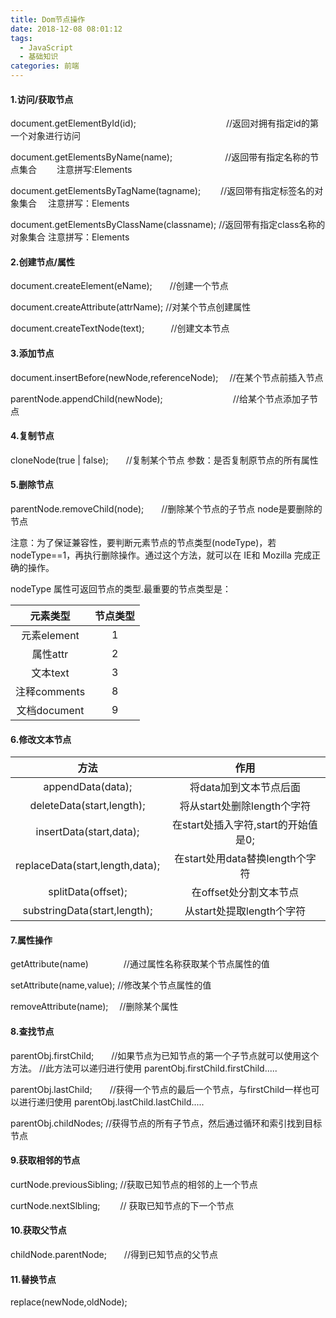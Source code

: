```yaml
---
title: Dom节点操作
date: 2018-12-08 08:01:12
tags: 
  - JavaScript
  - 基础知识
categories: 前端  
---
```


#### 1.访问/获取节点

document.getElementById(id);　　　　　　　　 　　//返回对拥有指定id的第一个对象进行访问

document.getElementsByName(name);　　　　　　//返回带有指定名称的节点集合　　 注意拼写:Elements

document.getElementsByTagName(tagname); 　　//返回带有指定标签名的对象集合　  注意拼写：Elements

document.getElementsByClassName(classname);  //返回带有指定class名称的对象集合 注意拼写：Elements

#### 2.创建节点/属性

document.createElement(eName);　　//创建一个节点

document.createAttribute(attrName); //对某个节点创建属性

document.createTextNode(text);　　　//创建文本节点

#### 3.添加节点

document.insertBefore(newNode,referenceNode);　 //在某个节点前插入节点

parentNode.appendChild(newNode);　　　　　　　　//给某个节点添加子节点

#### 4.复制节点

cloneNode(true | false);　　//复制某个节点  参数：是否复制原节点的所有属性

#### 5.删除节点

parentNode.removeChild(node);　　//删除某个节点的子节点 node是要删除的节点

注意：为了保证兼容性，要判断元素节点的节点类型(nodeType)，若nodeType==1，再执行删除操作。通过这个方法，就可以在 IE和 Mozilla 完成正确的操作。

nodeType 属性可返回节点的类型.最重要的节点类型是：

元素类型 | 节点类型
 :-: | :-: 
元素element | 1
属性attr | 2
文本text | 3
注释comments | 8
文档document | 9

#### 6.修改文本节点

方法 | 作用
 :-: | :-: 
appendData(data);	| 将data加到文本节点后面
deleteData(start,length);	| 将从start处删除length个字符
insertData(start,data);	| 在start处插入字符,start的开始值是0;
replaceData(start,length,data);	| 在start处用data替换length个字符
splitData(offset); | 在offset处分割文本节点
substringData(start,length); | 从start处提取length个字符

#### 7.属性操作

getAttribute(name)　　　　//通过属性名称获取某个节点属性的值

setAttribute(name,value);    //修改某个节点属性的值

removeAttribute(name);　 //删除某个属性


#### 8.查找节点

parentObj.firstChild;　　//如果节点为已知节点的第一个子节点就可以使用这个方法。
                        //此方法可以递归进行使用 parentObj.firstChild.firstChild.....

parentObj.lastChild;　　//获得一个节点的最后一个节点，与firstChild一样也可以进行递归使用 parentObj.lastChild.lastChild.....

parentObj.childNodes;   //获得节点的所有子节点，然后通过循环和索引找到目标节点 

#### 9.获取相邻的节点

curtNode.previousSibling;  //获取已知节点的相邻的上一个节点

curtNode.nextSlbling;　　  // 获取已知节点的下一个节点

#### 10.获取父节点

childNode.parentNode;　　//得到已知节点的父节点

#### 11.替换节点

replace(newNode,oldNode);